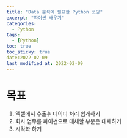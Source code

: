 ```yaml
---
title: "Data 분석에 필요한 Python 코딩"
excerpt: "파이썬 배우기"
categories: 
  - Python
tags: 
  - [Python]
toc: true
toc_sticky: true
date:2022-02-09
last_modified_at: 2022-02-09
---
```


# 목표 
1. 엑셀에서 추출후 데이터 처리 쉽게하기
2. 회사 업무를 파이썬으로 대체할 부분은 대체하기
3. 시각화 하기

